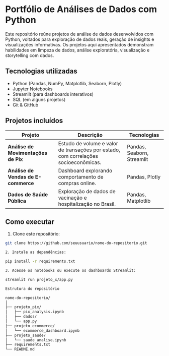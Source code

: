 # Portfólio de Análises de Dados com Python

Este repositório reúne projetos de análise de dados desenvolvidos com Python, voltados para exploração de dados reais, geração de insights e visualizações informativas. Os projetos aqui apresentados demonstram habilidades em limpeza de dados, análise exploratória, visualização e storytelling com dados.

## Tecnologias utilizadas

- Python (Pandas, NumPy, Matplotlib, Seaborn, Plotly)
- Jupyter Notebooks
- Streamlit (para dashboards interativos)
- SQL (em alguns projetos)
- Git & GitHub

## Projetos incluídos

| Projeto | Descrição | Tecnologias |
|--------|------------|-------------|
| **Análise de Movimentações de Pix** | Estudo de volume e valor de transações por estado, com correlações socioeconômicas. | Pandas, Seaborn, Streamlit |
| **Análise de Vendas de E-commerce** | Dashboard explorando comportamento de compras online. | Pandas, Plotly |
| **Dados de Saúde Pública** | Exploração de dados de vacinação e hospitalização no Brasil. | Pandas, Matplotlib |

## Como executar

1. Clone este repositório:
```bash
git clone https://github.com/seuusuario/nome-do-repositorio.git

2. Instale as dependências:

pip install -r requirements.txt

3. Acesse os notebooks ou execute os dashboards Streamlit:

streamlit run projeto_x/app.py

Estrutura do repositório

nome-do-repositorio/
│
├── projeto_pix/
│   ├── pix_analysis.ipynb
│   ├── dados/
│   └── app.py
├── projeto_ecommerce/
│   └── ecommerce_dashboard.ipynb
├── projeto_saude/
│   └── saude_analise.ipynb
├── requirements.txt
└── README.md
